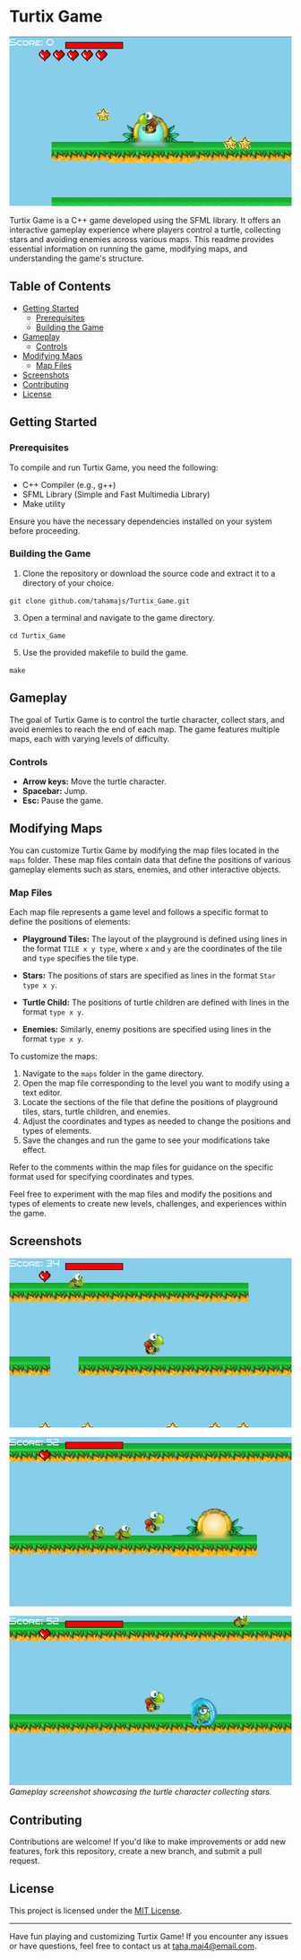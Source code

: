 # Turtix Game

![Turtix Game](Game_pic/6.png)

Turtix Game is a C++ game developed using the SFML library. It offers an interactive gameplay experience where players control a turtle, collecting stars and avoiding enemies across various maps. This readme provides essential information on running the game, modifying maps, and understanding the game's structure.

## Table of Contents

- [Getting Started](#getting-started)
  - [Prerequisites](#prerequisites)
  - [Building the Game](#building-the-game)
- [Gameplay](#gameplay)
  - [Controls](#controls)
- [Modifying Maps](#modifying-maps)
  - [Map Files](#map-files)
- [Screenshots](#screenshots)
- [Contributing](#contributing)
- [License](#license)

## Getting Started

### Prerequisites

To compile and run Turtix Game, you need the following:

- C++ Compiler (e.g., g++)
- SFML Library (Simple and Fast Multimedia Library)
- Make utility

Ensure you have the necessary dependencies installed on your system before proceeding.

### Building the Game

1. Clone the repository or download the source code and extract it to a directory of your choice.

`git clone github.com/tahamajs/Turtix_Game.git`


3. Open a terminal and navigate to the game directory.

`cd Turtix_Game`


5. Use the provided makefile to build the game.
   
`make `


## Gameplay

The goal of Turtix Game is to control the turtle character, collect stars, and avoid enemies to reach the end of each map. The game features multiple maps, each with varying levels of difficulty.

### Controls

- **Arrow keys:** Move the turtle character.
- **Spacebar:** Jump.
- **Esc:** Pause the game.

## Modifying Maps

You can customize Turtix Game by modifying the map files located in the `maps` folder. These map files contain data that define the positions of various gameplay elements such as stars, enemies, and other interactive objects.

### Map Files

Each map file represents a game level and follows a specific format to define the positions of elements:

- **Playground Tiles:** The layout of the playground is defined using lines in the format `TILE x y type`, where `x` and `y` are the coordinates of the tile and `type` specifies the tile type.

- **Stars:** The positions of stars are specified as lines in the format `Star type x y`.

- **Turtle Child:** The positions of turtle children are defined with lines in the format `type x y`.

- **Enemies:** Similarly, enemy positions are specified using lines in the format `type x y`.

To customize the maps:

1. Navigate to the `maps` folder in the game directory.
2. Open the map file corresponding to the level you want to modify using a text editor.
3. Locate the sections of the file that define the positions of playground tiles, stars, turtle children, and enemies.
4. Adjust the coordinates and types as needed to change the positions and types of elements.
5. Save the changes and run the game to see your modifications take effect.

Refer to the comments within the map files for guidance on the specific format used for specifying coordinates and types.

Feel free to experiment with the map files and modify the positions and types of elements to create new levels, challenges, and experiences within the game.
## Screenshots

![Gameplay](Game_pic/1.png)

![Gameplay](Game_pic/3.png)

![Gameplay](Game_pic/2.png)
_Gameplay screenshot showcasing the turtle character collecting stars._

## Contributing

Contributions are welcome! If you'd like to make improvements or add new features, fork this repository, create a new branch, and submit a pull request.

## License

This project is licensed under the [MIT License](LICENSE).

---

Have fun playing and customizing Turtix Game! If you encounter any issues or have questions, feel free to contact us at [taha.maj4@email.com](mailto:taha.maj4@email.com).




